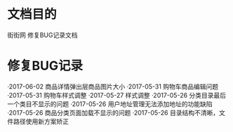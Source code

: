 # 文档目的
街街网 修复BUG记录文档

# 修复BUG记录
·2017-06-02  商品详情弹出层商品图片大小
·2017-05-31  购物车商品编辑问题
·2017-05-31  购物车样式调整
·2017-05-27  样式调整
·2017-05-26  分类目录最后一个类目不显示的问题
·2017-05-26  用户地址管理无法添加地址的功能缺陷
·2017-05-26  商品分类页面加载不显示的问题
·2017-05-26  目录结构不清晰，文件路径使用新方案矫正
